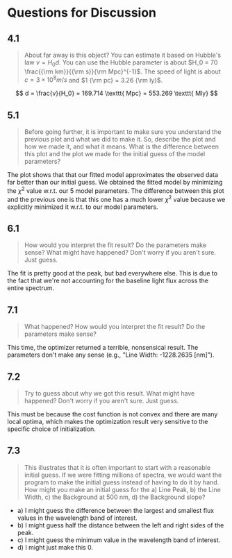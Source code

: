 # Questions for Discussion

## 4.1

> About far away is this object? You can estimate it based on Hubble's law $v = H_0 d$. You can use the Hubble parameter is about $H_0 = 70 \frac{{\rm km}}{{\rm s}}{\rm Mpc}^{-1}$. The speed of light is about $c = 3 \times 10^8 m/s$ and $1 {\rm pc} = 3.26 {\rm ly}$.

$$
d = \frac{v}{H_0} = 169.714 \texttt{ Mpc} = 553.269 \texttt{ Mly}
$$
## 5.1

> Before going further, it is important to make sure you understand the previous plot and what we did to make it. So, describe the plot and how we made it, and what it means. What is the difference between this plot and the plot we made for the initial guess of the model parameters?

The plot shows that that our fitted model approximates the observed data far better than our initial guess. We obtained the fitted model by minimizing the $\chi^2$ value w.r.t. our 5 model parameters. The difference between this plot and the previous one is that this one has a much lower $\chi^2$ value because we explicitly minimized it w.r.t. to our model parameters.

## 6.1

> How would you interpret the fit result? Do the parameters make sense? What might have happened? Don't worry if you aren't sure. Just guess.

The fit is pretty good at the peak, but bad everywhere else. This is due to the fact that we're not accounting for the baseline light flux across the entire spectrum.

## 7.1

> What happened? How would you interpret the fit result? Do the parameters make sense?

This time, the optimizer returned a terrible, nonsensical result. The parameters don't make any sense (e.g., "Line Width: -1228.2635 \[nm\]").

## 7.2

> Try to guess about why we got this result. What might have happened? Don't worry if you aren't sure. Just guess.

This must be because the cost function is not convex and there are many local optima, which makes the optimization result very sensitive to the specific choice of initialization.

## 7.3

> This illustrates that it is often important to start with a reasonable initial guess. If we were fitting millions of spectra, we would want the program to make the initial guess instead of having to do it by hand. How might you make an initial guess for the a) Line Peak, b) the Line Width, c) the Background at 500 nm, d) the Background slope?

* a) I might guess the difference between the largest and smallest flux values in the wavelength band of interest.
* b) I might guess half the distance between the left and right sides of the peak.
* c) I might guess the minimum value in the wavelength band of interest.
* d) I might just make this 0.

